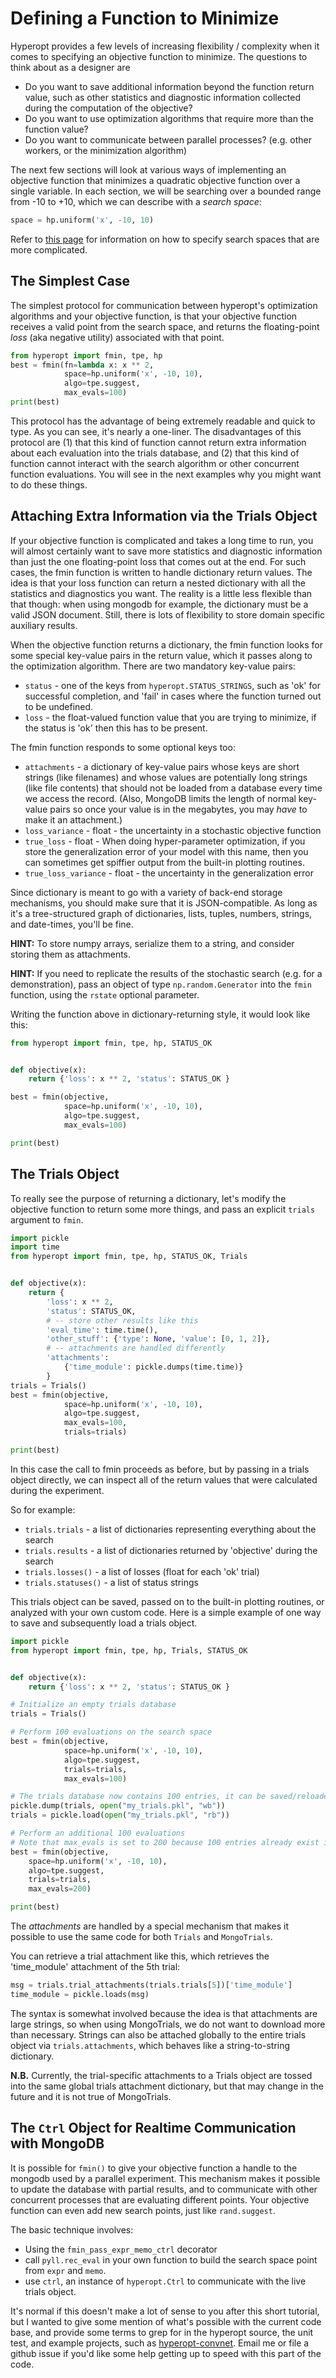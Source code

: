 # Defining a Function to Minimize

Hyperopt provides a few levels of increasing flexibility / complexity when it comes to specifying an objective function to minimize.
The questions to think about as a designer are

* Do you want to save additional information beyond the function return value, such as other statistics and diagnostic information collected during the computation of the objective?
* Do you want to use optimization algorithms that require more than the function value?
* Do you want to communicate between parallel processes? (e.g. other workers, or the minimization algorithm)

The next few sections will look at various ways of implementing an objective
function that minimizes a quadratic objective function over a single variable.
In each section, we will be searching over a bounded range from -10 to +10,
which we can describe with a *search space*:

```python
space = hp.uniform('x', -10, 10)
```

Refer to [this page](search_spaces.md) for information on how to specify search spaces that are more complicated.

## The Simplest Case

The simplest protocol for communication between hyperopt's optimization
algorithms and your objective function, is that your objective function
receives a valid point from the search space, and returns the floating-point
*loss* (aka negative utility) associated with that point.

```python
from hyperopt import fmin, tpe, hp
best = fmin(fn=lambda x: x ** 2,
            space=hp.uniform('x', -10, 10),
            algo=tpe.suggest,
            max_evals=100)
print(best)
```

This protocol has the advantage of being extremely readable and quick to
type. As you can see, it's nearly a one-liner.
The disadvantages of this protocol are
(1) that this kind of function cannot return extra information about each evaluation into the trials database,
and
(2) that this kind of function cannot interact with the search algorithm or other concurrent function evaluations.
You will see in the next examples why you might want to do these things.

## Attaching Extra Information via the Trials Object

If your objective function is complicated and takes a long time to run, you will almost certainly want to save more statistics
and diagnostic information than just the one floating-point loss that comes out at the end.
For such cases, the fmin function is written to handle dictionary return values.
The idea is that your loss function can return a nested dictionary with all the statistics and diagnostics you want.
The reality is a little less flexible than that though: when using mongodb for example,
the dictionary must be a valid JSON document.
Still, there is lots of flexibility to store domain specific auxiliary results.

When the objective function returns a dictionary, the fmin function looks for some special key-value pairs
in the return value, which it passes along to the optimization algorithm.
There are two mandatory key-value pairs:

* `status` - one of the keys from `hyperopt.STATUS_STRINGS`, such as 'ok' for
  successful completion, and 'fail' in cases where the function turned out to
  be undefined.
* `loss` - the float-valued function value that you are trying to minimize, if
  the status is 'ok' then this has to be present.

The fmin function responds to some optional keys too:

* `attachments` -  a dictionary of key-value pairs whose keys are short
  strings (like filenames) and whose values are potentially long strings (like
  file contents) that should not be loaded from a database every time we
  access the record. (Also, MongoDB limits the length of normal key-value
  pairs so once your value is in the megabytes, you may *have* to make it an
  attachment.)
* `loss_variance` - float - the uncertainty in a stochastic objective function
* `true_loss` - float -
  When doing hyper-parameter optimization, if you store the generalization error of your model with this name, then you can sometimes get spiffier output from the built-in plotting routines.
* `true_loss_variance` - float - the uncertainty in the generalization error

Since dictionary is meant to go with a variety of back-end storage
mechanisms, you should make sure that it is JSON-compatible.  As long as it's
a tree-structured graph of dictionaries, lists, tuples, numbers, strings, and
date-times, you'll be fine.

**HINT:** To store numpy arrays, serialize them to a string, and consider storing
them as attachments.

**HINT:** If you need to replicate the results of the stochastic search (e.g. for a demonstration),
pass an object of type `np.random.Generator` into the `fmin` function, using the `rstate` optional parameter.

Writing the function above in dictionary-returning style, it
would look like this:

```python
from hyperopt import fmin, tpe, hp, STATUS_OK


def objective(x):
    return {'loss': x ** 2, 'status': STATUS_OK }

best = fmin(objective,
            space=hp.uniform('x', -10, 10),
            algo=tpe.suggest,
            max_evals=100)

print(best)
```

## The Trials Object

To really see the purpose of returning a dictionary,
let's modify the objective function to return some more things,
and pass an explicit `trials` argument to `fmin`.

```python
import pickle
import time
from hyperopt import fmin, tpe, hp, STATUS_OK, Trials


def objective(x):
    return {
        'loss': x ** 2,
        'status': STATUS_OK,
        # -- store other results like this
        'eval_time': time.time(),
        'other_stuff': {'type': None, 'value': [0, 1, 2]},
        # -- attachments are handled differently
        'attachments':
            {'time_module': pickle.dumps(time.time)}
        }
trials = Trials()
best = fmin(objective,
            space=hp.uniform('x', -10, 10),
            algo=tpe.suggest,
            max_evals=100,
            trials=trials)

print(best)
```

In this case the call to fmin proceeds as before, but by passing in a trials object directly,
we can inspect all of the return values that were calculated during the experiment.

So for example:

* `trials.trials` - a list of dictionaries representing everything about the search
* `trials.results` - a list of dictionaries returned by 'objective' during the search
* `trials.losses()` - a list of losses (float for each 'ok' trial)
* `trials.statuses()` - a list of status strings

This trials object can be saved, passed on to the built-in plotting routines,
or analyzed with your own custom code.
Here is a simple example of one way to save and subsequently load a trials object.

```python
import pickle
from hyperopt import fmin, tpe, hp, Trials, STATUS_OK


def objective(x):
    return {'loss': x ** 2, 'status': STATUS_OK }

# Initialize an empty trials database
trials = Trials()

# Perform 100 evaluations on the search space
best = fmin(objective,
            space=hp.uniform('x', -10, 10),
            algo=tpe.suggest,
            trials=trials,
            max_evals=100)

# The trials database now contains 100 entries, it can be saved/reloaded with pickle or another method
pickle.dump(trials, open("my_trials.pkl", "wb"))
trials = pickle.load(open("my_trials.pkl", "rb"))

# Perform an additional 100 evaluations
# Note that max_evals is set to 200 because 100 entries already exist in the database
best = fmin(objective,
    space=hp.uniform('x', -10, 10),
    algo=tpe.suggest,
    trials=trials,
    max_evals=200)

print(best)
```

The *attachments* are handled by a special mechanism that makes it possible to use the same code
for both `Trials` and `MongoTrials`.

You can retrieve a trial attachment like this, which retrieves the 'time_module' attachment of the 5th trial:

```python
msg = trials.trial_attachments(trials.trials[5])['time_module']
time_module = pickle.loads(msg)
```

The syntax is somewhat involved because the idea is that attachments are large strings,
so when using MongoTrials, we do not want to download more than necessary.
Strings can also be attached globally to the entire trials object via `trials.attachments`,
which behaves like a string-to-string dictionary.

**N.B.** Currently, the trial-specific attachments to a Trials object are tossed into the same global trials attachment dictionary, but that may change in the future and it is not true of MongoTrials.

## The `Ctrl` Object for Realtime Communication with MongoDB

It is possible for `fmin()` to give your objective function a handle to the mongodb used by a parallel experiment. This mechanism makes it possible to update the database with partial results, and to communicate with other concurrent processes that are evaluating different points.
Your objective function can even add new search points, just like `rand.suggest`.

The basic technique involves:

* Using the `fmin_pass_expr_memo_ctrl` decorator
* call `pyll.rec_eval` in your own function to build the search space point
  from `expr` and `memo`.
* use `ctrl`, an instance of `hyperopt.Ctrl` to communicate with the live
  trials object.

It's normal if this doesn't make a lot of sense to you after this short tutorial,
but I wanted to give some mention of what's possible with the current code base,
and provide some terms to grep for in the hyperopt source, the unit test,
and example projects, such as [hyperopt-convnet](https://github.com/hyperopt/hyperopt-convnet).
Email me or file a github issue if you'd like some help getting up to speed with this part of the code.
